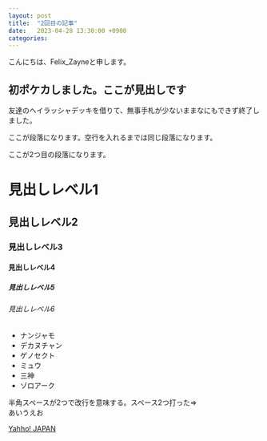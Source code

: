 ```yaml
---
layout: post
title:  "2回目の記事"
date:   2023-04-28 13:30:00 +0900
categories:
---
```

こんにちは、Felix_Zayneと申します。

## 初ポケカしました。ここが見出しです

友達のヘイラッシャデッキを借りて、無事手札が少ないままなにもできず終了しました。

ここが段落になります。空行を入れるまでは同じ段落になります。

ここが2つ目の段落になります。

# 見出しレベル1
## 見出しレベル2
### 見出しレベル3
#### 見出しレベル4
##### 見出しレベル5
###### 見出しレベル6

- ナンジャモ
- デカヌチャン
- ゲノセクト
- ミュウ
- 三神
- ゾロアーク

半角スペースが2つで改行を意味する。スペース2つ打った⇒  
あいうえお

[Yahho! JAPAN](https://www.yahoo.co.jp/)
